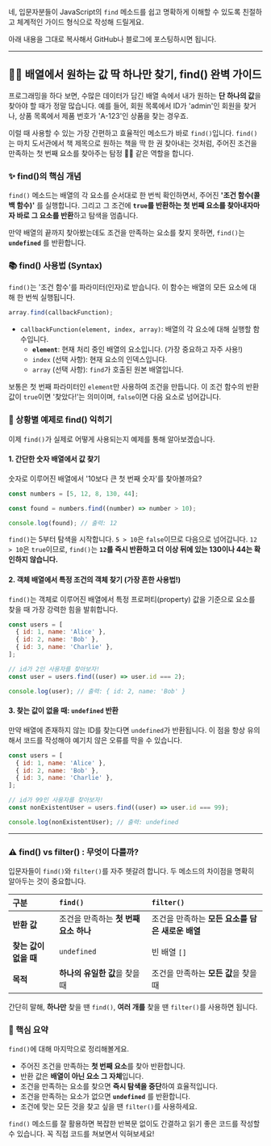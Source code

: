 네, 입문자분들이 JavaScript의 `find` 메소드를 쉽고 명확하게 이해할 수 있도록 친절하고 체계적인 가이드 형식으로 작성해 드릴게요.

아래 내용을 그대로 복사해서 GitHub나 블로그에 포스팅하시면 됩니다.

---

## 🕵️‍♂️ 배열에서 원하는 값 딱 하나만 찾기, find() 완벽 가이드

프로그래밍을 하다 보면, 수많은 데이터가 담긴 배열 속에서 내가 원하는 **단 하나의 값**을 찾아야 할 때가 정말 많습니다. 예를 들어, 회원 목록에서 ID가 'admin'인 회원을 찾거나, 상품 목록에서 제품 번호가 'A-123'인 상품을 찾는 경우죠.

이럴 때 사용할 수 있는 가장 간편하고 효율적인 메소드가 바로 `find()`입니다. `find()`는 마치 도서관에서 책 제목으로 원하는 책을 딱 한 권 찾아내는 것처럼, 주어진 조건을 만족하는 첫 번째 요소를 찾아주는 탐정 🕵️‍♂️ 같은 역할을 합니다.

### ✨ find()의 핵심 개념

`find()` 메소드는 배열의 각 요소를 순서대로 한 번씩 확인하면서, 주어진 **'조건 함수(콜백 함수)'** 를 실행합니다. 그리고 그 조건에 **`true`를 반환하는 첫 번째 요소를 찾아내자마자 바로 그 요소를 반환**하고 탐색을 멈춥니다.

만약 배열의 끝까지 찾아봤는데도 조건을 만족하는 요소를 찾지 못하면, `find()`는 **`undefined`** 를 반환합니다.

### 📚 find() 사용법 (Syntax)

`find()`는 '조건 함수'를 파라미터(인자)로 받습니다. 이 함수는 배열의 모든 요소에 대해 한 번씩 실행됩니다.

```javascript
array.find(callbackFunction);
```

- `callbackFunction(element, index, array)`: 배열의 각 요소에 대해 실행할 함수입니다.
  - **`element`**: 현재 처리 중인 배열의 요소입니다. (가장 중요하고 자주 사용\!)
  - `index` (선택 사항): 현재 요소의 인덱스입니다.
  - `array` (선택 사항): `find`가 호출된 원본 배열입니다.

보통은 첫 번째 파라미터인 `element`만 사용하여 조건을 만듭니다. 이 조건 함수의 반환값이 `true`이면 '찾았다\!'는 의미이며, `false`이면 다음 요소로 넘어갑니다.

### 🚀 상황별 예제로 find() 익히기

이제 `find()`가 실제로 어떻게 사용되는지 예제를 통해 알아보겠습니다.

#### 1\. 간단한 숫자 배열에서 값 찾기

숫자로 이루어진 배열에서 '10보다 큰 첫 번째 숫자'를 찾아볼까요?

```javascript
const numbers = [5, 12, 8, 130, 44];

const found = numbers.find((number) => number > 10);

console.log(found); // 출력: 12
```

`find()`는 5부터 탐색을 시작합니다. `5 > 10`은 `false`이므로 다음으로 넘어갑니다. `12 > 10`은 `true`이므로, `find()`는 **`12`를 즉시 반환하고 더 이상 뒤에 있는 130이나 44는 확인하지 않습니다.**

#### 2\. 객체 배열에서 특정 조건의 객체 찾기 (가장 흔한 사용법\!)

`find()`는 객체로 이루어진 배열에서 특정 프로퍼티(property) 값을 기준으로 요소를 찾을 때 가장 강력한 힘을 발휘합니다.

```javascript
const users = [
  { id: 1, name: 'Alice' },
  { id: 2, name: 'Bob' },
  { id: 3, name: 'Charlie' },
];

// id가 2인 사용자를 찾아보자!
const user = users.find((user) => user.id === 2);

console.log(user); // 출력: { id: 2, name: 'Bob' }
```

#### 3\. 찾는 값이 없을 때: `undefined` 반환

만약 배열에 존재하지 않는 ID를 찾는다면 `undefined`가 반환됩니다. 이 점을 항상 유의해서 코드를 작성해야 예기치 않은 오류를 막을 수 있습니다.

```javascript
const users = [
  { id: 1, name: 'Alice' },
  { id: 2, name: 'Bob' },
  { id: 3, name: 'Charlie' },
];

// id가 99인 사용자를 찾아보자!
const nonExistentUser = users.find((user) => user.id === 99);

console.log(nonExistentUser); // 출력: undefined
```

---

### ⚠️ find() vs filter() : 무엇이 다를까?

입문자들이 `find()`와 `filter()`를 자주 헷갈려 합니다. 두 메소드의 차이점을 명확히 알아두는 것이 중요합니다.

| 구분                  | `find()`                              | `filter()`                                       |
| :-------------------- | :------------------------------------ | :----------------------------------------------- |
| **반환 값**           | 조건을 만족하는 **첫 번째 요소 하나** | 조건을 만족하는 **모든 요소를 담은 새로운 배열** |
| **찾는 값이 없을 때** | `undefined`                           | 빈 배열 `[]`                                     |
| **목적**              | **하나의 유일한 값**을 찾을 때        | 조건을 만족하는 **모든 값**을 찾을 때            |

간단히 말해, **하나만** 찾을 땐 `find()`, **여러 개를** 찾을 땐 `filter()`를 사용하면 됩니다.

### 📝 핵심 요약

`find()`에 대해 마지막으로 정리해볼게요.

- 주어진 조건을 만족하는 **첫 번째 요소**를 찾아 반환합니다.
- 반환 값은 **배열이 아닌 요소 그 자체**입니다.
- 조건을 만족하는 요소를 찾으면 **즉시 탐색을 중단**하여 효율적입니다.
- 조건을 만족하는 요소가 없으면 **`undefined`** 를 반환합니다.
- 조건에 맞는 모든 것을 찾고 싶을 땐 `filter()`를 사용하세요.

`find()` 메소드를 잘 활용하면 복잡한 반복문 없이도 간결하고 읽기 좋은 코드를 작성할 수 있습니다. 꼭 직접 코드를 쳐보면서 익혀보세요\!
